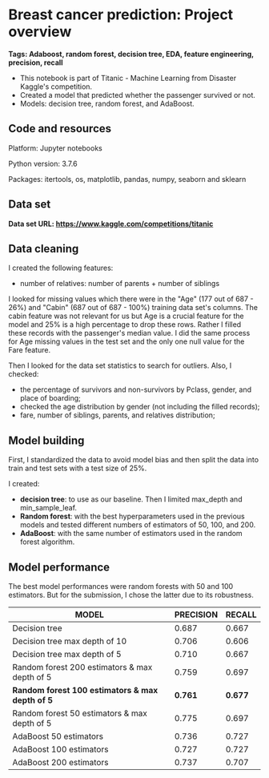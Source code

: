 # Breast cancer prediction: Project overview

**Tags: Adaboost, random forest, decision tree, EDA, feature engineering, precision, recall**

- This notebook is part of Titanic - Machine Learning from Disaster Kaggle's competition. 
- Created a model that predicted whether the passenger survived or not. 
- Models: decision tree, random forest, and AdaBoost.


## Code and resources

Platform: Jupyter notebooks

Python version: 3.7.6

Packages: itertools, os, matplotlib, pandas, numpy, seaborn and sklearn

## Data set

**Data set URL: https://www.kaggle.com/competitions/titanic**

## Data cleaning

I created the following features:
- number of relatives: number of parents + number of siblings

I looked for missing values which there were in the "Age" (177 out of 687 - 26%) and "Cabin" (687 out of 687 - 100%) training data set's columns. The cabin feature was not relevant for us but Age is a crucial feature for the model and 25% is a high percentage to drop these rows. Rather I filled these records with the passenger's median value. I did the same process for Age missing values in the test set and the only one null value for the Fare feature.

Then I looked for the data set statistics to search for outliers. Also, I checked:
- the percentage of survivors and non-survivors by Pclass, gender, and place of boarding;
- checked the age distribution by gender (not including the filled records);
- fare, number of siblings, parents, and relatives distribution;

## Model building

First, I standardized the data to avoid model bias and then split the data into train and test sets with a test size of 25%.

I created: 
- **decision tree**: to use as our baseline. Then I limited max_depth and min_sample_leaf. 
- **Random forest**: with the best hyperparameters used in the previous models and tested different numbers of estimators of 50, 100, and 200.
- **AdaBoost**: with the same number of estimators used in the random forest algorithm.

## Model performance

The best model performances were random forests with 50 and 100 estimators. But for the submission, I chose the latter due to its robustness.

|MODEL|PRECISION|RECALL|
|-----|---------|------|
|Decision tree|0.687|0.667|
|Decision tree max depth of 10|0.706|0.606|
|Decision tree max depth of 5|0.710|0.667|
|Random forest 200 estimators & max depth of 5|0.759|0.697|
|**Random forest 100 estimators & max depth of 5**|**0.761**|**0.677**|
|Random forest 50 estimators & max depth of 5|0.775|0.697|
|AdaBoost 50 estimators|0.736|0.727|
|AdaBoost 100 estimators|0.727|0.727|
|AdaBoost 200 estimators|0.737|0.707|
